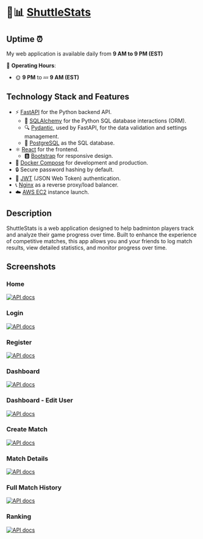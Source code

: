 # 🏸📊 [ShuttleStats](https://shuttlestats.com/)

## Uptime ⏰

My web application is available daily from **9 AM to 9 PM (EST)**

📅 **Operating Hours**:
- 🌞 **9 PM** to 💤 **9 AM (EST)**

## Technology Stack and Features

- ⚡ [FastAPI](https://fastapi.tiangolo.com) for the Python backend API.
    - 🧰 [SQLAlchemy](https://www.sqlalchemy.org) for the Python SQL database interactions (ORM).
    - 🔍 [Pydantic](https://docs.pydantic.dev), used by FastAPI, for the data validation and settings management.
    - 💾 [PostgreSQL](https://www.postgresql.org) as the SQL database.
- ⚛️ [React](https://react.dev) for the frontend.
    - 🅱️ [Bootstrap](https://getbootstrap.com/) for responsive design.
- 🐋 [Docker Compose](https://www.docker.com) for development and production.
- 🔒 Secure password hashing by default.
- 🔑 [JWT](https://jwt.io/) (JSON Web Token) authentication.
- 📞 [Nginx](https://nginx.org/en/) as a reverse proxy/load balancer.
- ☁️ [AWS EC2](https://aws.amazon.com/ec2/) instance launch.

## Description

ShuttleStats is a web application designed to help badminton players track and analyze their game progress over time. Built to enhance the experience of competitive matches, this app allows you and your friends to log match results, view detailed statistics, and monitor progress over time.

## Screenshots

### Home

[![API docs](img/home.png)](https://github.com/ShinAdam/Badminton-Elo-App)

### Login

[![API docs](img/login.png)](https://github.com/ShinAdam/Badminton-Elo-App)

### Register

[![API docs](img/register.png)](https://github.com/ShinAdam/Badminton-Elo-App)

### Dashboard

[![API docs](img/dashboard.png)](https://github.com/ShinAdam/Badminton-Elo-App)

### Dashboard - Edit User

[![API docs](img/edit-user.png)](https://github.com/ShinAdam/Badminton-Elo-App)

### Create Match

[![API docs](img/create-match.png)](https://github.com/ShinAdam/Badminton-Elo-App)

### Match Details

[![API docs](img/matchdetails.png)](https://github.com/ShinAdam/Badminton-Elo-App)

### Full Match History

[![API docs](img/fullmatchhistory.png)](https://github.com/ShinAdam/Badminton-Elo-App)

### Ranking

[![API docs](img/ranking.png)](https://github.com/ShinAdam/Badminton-Elo-App)

